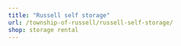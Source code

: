 ```yaml
---
title: "Russell self storage"
url: /township-of-russell/russell-self-storage/
shop: storage rental
---
```


